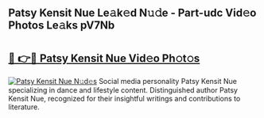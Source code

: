 ## Patsy Kensit Nue Le𝚊k𝚎d N𝚞𝚍e - Part-udc Vid𝚎o Photos Le𝚊ks pV7Nb

# <h2><a href="http://fb8rvk.evod.top/?m=Patsy+Kensit+Nue">🔗 👉🔴 Patsy Kensit Nue Vid𝚎o Ph𝚘t𝚘s</a></h2>

[![Patsy Kensit Nue N𝚞d𝚎s](https://i.imgur.com/8V9OHl7.gif)](http://fb8rvk.evod.top/?m=Patsy+Kensit+Nue)
Social media personality Patsy Kensit Nue specializing in dance and lifestyle content. Distinguished author Patsy Kensit Nue, recognized for their insightful writings and contributions to literature. 
